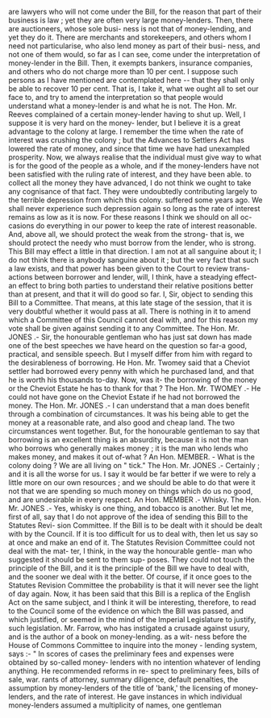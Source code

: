 are lawyers who will not come under the Bill, for the reason that part of their business is law ; yet they are often very large money-lenders. Then, there are auctioneers, whose sole busi- ness is not that of money-lending, and yet they do it. There are merchants and storekeepers, and others whom I need not particularise, who also lend money as part of their busi- ness, and not one of them would, so far as I can see, come under the interpretation of money-lender in the Bill. Then, it exempts bankers, insurance companies, and others who do not charge more than 10 per cent. I suppose such persons as I have mentioned are contemplated here -- that they shall only be able to recover 10 per cent. That is, I take it, what we ought all to set our face to, and try to amend the interpretation so that people would understand what a money-lender is and what he is not. The Hon. Mr. Reeves complained of a certain money-lender having to shut up. Well, I suppose it is very hard on the money- lender, but I believe it is a great advantage to the colony at large. I remember the time when the rate of interest was crushing the colony ; but the Advances to Settlers Act has lowered the rate of money, and since that time we have had unexampled prosperity. Now, we always realise that the individual must give way to what is for the good of the people as a whole, and if the money-lenders have not been satisfied with the ruling rate of interest, and they have been able. to collect all the money they have advanced, I do not think we ought to take any cognisance of that fact. They were undoubtedly contributing largely to the terrible depression from which this colony. suffered some years ago. We shall never experience such depression again so long as the rate of interest remains as low as it is now. For these reasons I think we should on all oc- casions do everything in our power to keep the rate of interest reasonable. And, above all, we should protect the weak from the strong- that is, we should protect the needy who must borrow from the lender, who is strong. This Bill may effect a little in that direction. I am not at all sanguine about it; I do not think there is anybody sanguine about it ; but the very fact that such a law exists, and that power has been given to the Court to review trans- actions between borrower and lender, will, I think, have a steadying effect-an effect to bring both parties to understand their relative positions better than at present, and that it will do good so far. I, Sir, object to sending this Bill to a Committee. That means, at this late stage of the session, that it is very doubtful whether it would pass at all. There is nothing in it to amend which a Committee of this Council cannot deal with, and for this reason my vote shall be given against sending it to any Committee. The Hon. Mr. JONES .- Sir, the honourable gentleman who has just sat down has made one of the best speeches we have heard on the question so far-a good, practical, and sensible speech. But I myself differ from him with regard to the desirableness of borrowing. He Hon. Mr. Twomey said that a Cheviot settler had borrowed every penny with which he purchased land, and that he is worth his thousands to-day. Now, was it- the borrowing of the money or the Cheviot Estate he has to thank for that ? The Hon. Mr. TWOMEY .- He could not have gone on the Cheviot Estate if he had not borrowed the money. The Hon. Mr. JONES .- I can understand that a man does benefit through a combination of circumstances. It was his being able to get the money at a reasonable rate, and also good and cheap land. The two circumstances went together. But, for the honourable gentleman to say that borrowing is an excellent thing is an absurdity, because it is not the man who borrows who generally makes money ; it is the man who lends who makes money, and makes it out of-what ? An Hon. MEMBER. - What is the colony doing ? We are all living on " tick." The Hon. Mr. JONES .- Certainly ; and it is all the worse for us. I say it would be far better if we were to rely a little more on our own resources ; and we should be able to do that were it not that we are spending so much money on things which do us no good, and are undesirable in every respect. An Hon. MEMBER .- Whisky. The Hon. Mr. JONES .- Yes, whisky is one thing, and tobacco is another. But let me, first of all, say that I do not approve of the idea of sending this Bill to the Statutes Revi- sion Committee. If the Bill is to be dealt with it should be dealt with by the Council. If it is too difficult for us to deal with, then let us say so at once and make an end of it. The Statutes Revision Committee could not deal with the mat- ter, I think, in the way the honourable gentle- man who suggested it should be sent to them sup- poses. They could not touch the principle of the Bill, and it is the principle of the Bill we have to deal with, and the sooner we deal with it the better. Of course, if it once goes to the Statutes Revision Committee the probability is that it will never see the light of day again. Now, it has been said that this Bill is a replica of the English Act on the same subject, and I think it will be interesting, therefore, to read to the Council some of the evidence on which the Bill was passed, and which justified, or seemed in the mind of the Imperial Legislature to justify, such legislation. Mr. Farrow, who has instigated a crusade against usury, and is the author of a book on money-lending. as a wit- ness before the House of Commons Committee to inquire into the money - lending system, says :- " In scores of cases the preliminary fees and expenses were obtained by so-called money- lenders with no intention whatever of lending anything. He recommended reforms in re- spect to preliminary fees, bills of sale, war. rants of attorney, summary diligence, default penalties, the assumption by money-lenders of the title of 'bank,' the licensing of money- lenders, and the rate of interest. He gave instances in which individual money-lenders assumed a multiplicity of names, one gentleman 